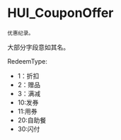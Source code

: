 # HUI_CouponOffer

    优惠纪录。

大部分字段意如其名。

RedeemType:
* 1：折扣
* 2：赠品
* 3：满减
* 10:发券
* 11:用券
* 20:自助餐
* 30:闪付